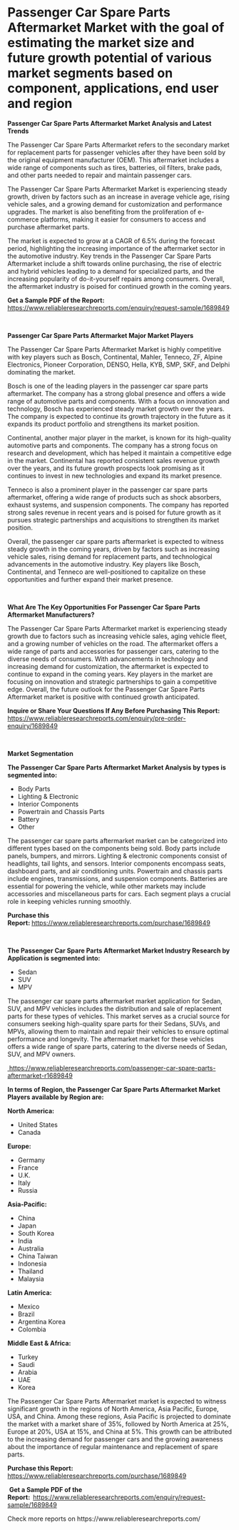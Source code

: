 <p><h1>Passenger Car Spare Parts Aftermarket Market with the goal of estimating the market size and future growth potential of various market segments based on component, applications, end user and region</h1></p><p><strong>Passenger Car Spare Parts Aftermarket Market Analysis and Latest Trends</strong></p>
<p><p>The Passenger Car Spare Parts Aftermarket refers to the secondary market for replacement parts for passenger vehicles after they have been sold by the original equipment manufacturer (OEM). This aftermarket includes a wide range of components such as tires, batteries, oil filters, brake pads, and other parts needed to repair and maintain passenger cars.</p><p>The Passenger Car Spare Parts Aftermarket Market is experiencing steady growth, driven by factors such as an increase in average vehicle age, rising vehicle sales, and a growing demand for customization and performance upgrades. The market is also benefiting from the proliferation of e-commerce platforms, making it easier for consumers to access and purchase aftermarket parts.</p><p>The market is expected to grow at a CAGR of 6.5% during the forecast period, highlighting the increasing importance of the aftermarket sector in the automotive industry. Key trends in the Passenger Car Spare Parts Aftermarket include a shift towards online purchasing, the rise of electric and hybrid vehicles leading to a demand for specialized parts, and the increasing popularity of do-it-yourself repairs among consumers. Overall, the aftermarket industry is poised for continued growth in the coming years.</p></p>
<p><strong>Get a Sample PDF of the Report:&nbsp;</strong> <a href="https://www.reliableresearchreports.com/enquiry/request-sample/1689849">https://www.reliableresearchreports.com/enquiry/request-sample/1689849</a></p>
<p>&nbsp;</p>
<p><strong>Passenger Car Spare Parts Aftermarket Major Market Players</strong></p>
<p><p>The Passenger Car Spare Parts Aftermarket Market is highly competitive with key players such as Bosch, Continental, Mahler, Tenneco, ZF, Alpine Electronics, Pioneer Corporation, DENSO, Hella, KYB, SMP, SKF, and Delphi dominating the market.</p><p>Bosch is one of the leading players in the passenger car spare parts aftermarket. The company has a strong global presence and offers a wide range of automotive parts and components. With a focus on innovation and technology, Bosch has experienced steady market growth over the years. The company is expected to continue its growth trajectory in the future as it expands its product portfolio and strengthens its market position.</p><p>Continental, another major player in the market, is known for its high-quality automotive parts and components. The company has a strong focus on research and development, which has helped it maintain a competitive edge in the market. Continental has reported consistent sales revenue growth over the years, and its future growth prospects look promising as it continues to invest in new technologies and expand its market presence.</p><p>Tenneco is also a prominent player in the passenger car spare parts aftermarket, offering a wide range of products such as shock absorbers, exhaust systems, and suspension components. The company has reported strong sales revenue in recent years and is poised for future growth as it pursues strategic partnerships and acquisitions to strengthen its market position.</p><p>Overall, the passenger car spare parts aftermarket is expected to witness steady growth in the coming years, driven by factors such as increasing vehicle sales, rising demand for replacement parts, and technological advancements in the automotive industry. Key players like Bosch, Continental, and Tenneco are well-positioned to capitalize on these opportunities and further expand their market presence.</p></p>
<p>&nbsp;</p>
<p><strong>What Are The Key Opportunities For Passenger Car Spare Parts Aftermarket Manufacturers?</strong></p>
<p><p>The Passenger Car Spare Parts Aftermarket market is experiencing steady growth due to factors such as increasing vehicle sales, aging vehicle fleet, and a growing number of vehicles on the road. The aftermarket offers a wide range of parts and accessories for passenger cars, catering to the diverse needs of consumers. With advancements in technology and increasing demand for customization, the aftermarket is expected to continue to expand in the coming years. Key players in the market are focusing on innovation and strategic partnerships to gain a competitive edge. Overall, the future outlook for the Passenger Car Spare Parts Aftermarket market is positive with continued growth anticipated.</p></p>
<p><strong>Inquire or Share Your Questions If Any Before Purchasing This Report:</strong> <a href="https://www.reliableresearchreports.com/enquiry/pre-order-enquiry/1689849">https://www.reliableresearchreports.com/enquiry/pre-order-enquiry/1689849</a></p>
<p>&nbsp;</p>
<p><strong>Market Segmentation</strong></p>
<p><strong>The Passenger Car Spare Parts Aftermarket Market Analysis by types is segmented into:</strong></p>
<p><ul><li>Body Parts</li><li>Lighting & Electronic</li><li>Interior Components</li><li>Powertrain and Chassis Parts</li><li>Battery</li><li>Other</li></ul></p>
<p><p>The passenger car spare parts aftermarket market can be categorized into different types based on the components being sold. Body parts include panels, bumpers, and mirrors. Lighting & electronic components consist of headlights, tail lights, and sensors. Interior components encompass seats, dashboard parts, and air conditioning units. Powertrain and chassis parts include engines, transmissions, and suspension components. Batteries are essential for powering the vehicle, while other markets may include accessories and miscellaneous parts for cars. Each segment plays a crucial role in keeping vehicles running smoothly.</p></p>
<p><strong>Purchase this Report:&nbsp;</strong><a href="https://www.reliableresearchreports.com/purchase/1689849">https://www.reliableresearchreports.com/purchase/1689849</a></p>
<p>&nbsp;</p>
<p><strong>The Passenger Car Spare Parts Aftermarket Market Industry Research by Application is segmented into:</strong></p>
<p><ul><li>Sedan</li><li>SUV</li><li>MPV</li></ul></p>
<p><p>The passenger car spare parts aftermarket market application for Sedan, SUV, and MPV vehicles includes the distribution and sale of replacement parts for these types of vehicles. This market serves as a crucial source for consumers seeking high-quality spare parts for their Sedans, SUVs, and MPVs, allowing them to maintain and repair their vehicles to ensure optimal performance and longevity. The aftermarket market for these vehicles offers a wide range of spare parts, catering to the diverse needs of Sedan, SUV, and MPV owners.</p></p>
<p><a href="https://www.reliableresearchreports.com/passenger-car-spare-parts-aftermarket-r1689849">&nbsp;https://www.reliableresearchreports.com/passenger-car-spare-parts-aftermarket-r1689849</a></p>
<p><strong>In terms of Region, the Passenger Car Spare Parts Aftermarket Market Players available by Region are:</strong></p>
<p>
    <p> <strong> North America: </strong>
        <ul>
            <li>United States</li>
            <li>Canada</li>
        </ul>
        </p> 
    <p> <strong> Europe: </strong>
        <ul>
            <li>Germany</li>
            <li>France</li>
            <li>U.K.</li>
            <li>Italy</li>
            <li>Russia</li>
        </ul>
        </p> 
    <p> <strong> Asia-Pacific: </strong>
        <ul>
            <li>China</li>
            <li>Japan</li>
            <li>South Korea</li>
            <li>India</li>
            <li>Australia</li>
            <li>China Taiwan</li>
            <li>Indonesia</li>
            <li>Thailand</li>
            <li>Malaysia</li>
        </ul>
        </p> 
    <p> <strong> Latin America: </strong>
        <ul>
            <li>Mexico</li>
            <li>Brazil</li>
            <li>Argentina Korea</li>
            <li>Colombia</li>
        </ul>
        </p> 
    <p> <strong> Middle East & Africa: </strong>
        <ul>
            <li>Turkey</li>
            <li>Saudi</li>
            <li>Arabia</li>
            <li>UAE</li>
            <li>Korea</li>
        </ul>
    </p>
    </p>
<p><p>The Passenger Car Spare Parts Aftermarket market is expected to witness significant growth in the regions of North America, Asia Pacific, Europe, USA, and China. Among these regions, Asia Pacific is projected to dominate the market with a market share of 35%, followed by North America at 25%, Europe at 20%, USA at 15%, and China at 5%. This growth can be attributed to the increasing demand for passenger cars and the growing awareness about the importance of regular maintenance and replacement of spare parts.</p></p>
<p><strong>Purchase this Report: </strong><a href="https://www.reliableresearchreports.com/purchase/1689849">https://www.reliableresearchreports.com/purchase/1689849</a></p>
<p>&nbsp;<strong>Get a Sample PDF of the Report:&nbsp;&nbsp;</strong><a href="https://www.reliableresearchreports.com/enquiry/request-sample/1689849">https://www.reliableresearchreports.com/enquiry/request-sample/1689849</a></p>
<p><strong></strong></p>
<p>Check more reports on https://www.reliableresearchreports.com/</p>